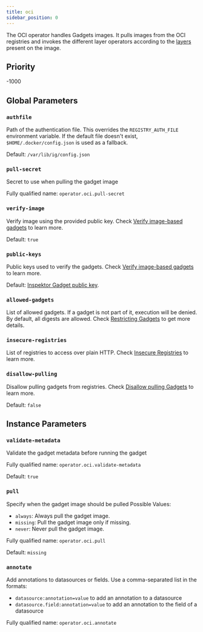 ```yaml
---
title: oci
sidebar_position: 0
---
```


The OCI operator handles Gadgets images. It pulls images from the OCI registries
and invokes the different layer operators according to the
[layers](../oci.md#image-layers-and-media-types) present on the image.

## Priority

-1000

## Global Parameters

### `authfile`

Path of the authentication file. This overrides the `REGISTRY_AUTH_FILE`
environment variable. If the default file doesn't exist,
`$HOME/.docker/config.json` is used as a fallback.

Default: `/var/lib/ig/config.json`

### `pull-secret`

Secret to use when pulling the gadget image

Fully qualified name: `operator.oci.pull-secret`

### `verify-image`

Verify image using the provided public key. Check [Verify image-based
gadgets](../../reference/verify-assets.mdx#verify-image-based-gadgets) to learn more.

Default: `true`

### `public-keys`

Public keys used to verify the gadgets. Check [Verify image-based
gadgets](../../reference/verify-assets.mdx#verify-image-based-gadgets) to learn more.

Default: [Inspektor Gadget public
key](https://github.com/inspektor-gadget/inspektor-gadget/blob/%IG_BRANCH%/pkg/resources/inspektor-gadget.pub).

### `allowed-gadgets`

List of allowed gadgets. If a gadget is not part of it, execution will be
denied. By default, all digests are allowed. Check [Restricting
Gadgets](../../reference/restricting-gadgets.mdx) to get more details.

### `insecure-registries`

List of registries to access over plain HTTP. Check [Insecure
Registries](../../reference/insecure-registries.mdx) to learn more.

### `disallow-pulling`

Disallow pulling gadgets from registries. Check [Disallow pulling
Gadgets](../../reference/disallow-pulling.mdx) to learn more.

Default: `false`

## Instance Parameters

### `validate-metadata`

Validate the gadget metadata before running the gadget

Fully qualified name: `operator.oci.validate-metadata`

Default: `true`

### `pull`

Specify when the gadget image should be pulled
Possible Values:

- `always`: Always pull the gadget image.
- `missing`: Pull the gadget image only if missing.
- `never`: Never pull the gadget image.

Fully qualified name: `operator.oci.pull`

Default: `missing`

### `annotate`

Add annotations to datasources or fields. Use a comma-separated list in the formats:

- `datasource:annotation=value` to add an annotation to a datasource
- `datasource.field:annotation=value` to add an annotation to the field of a datasource

Fully qualified name: `operator.oci.annotate`
